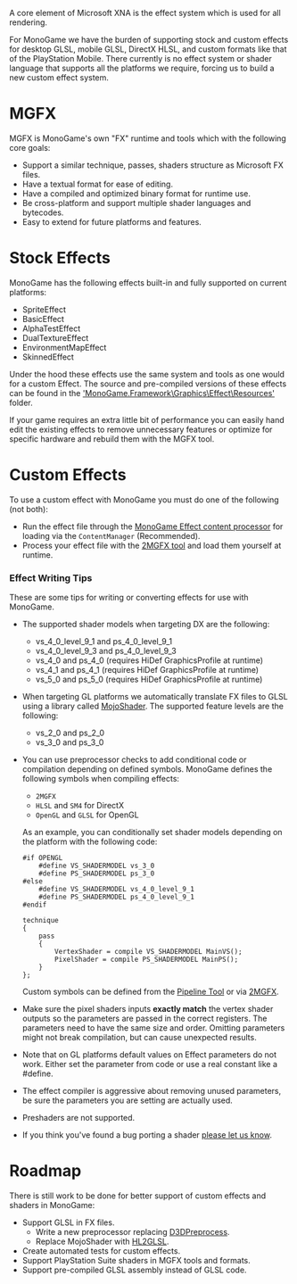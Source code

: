 A core element of Microsoft XNA is the effect system which is used for all rendering.

For MonoGame we have the burden of supporting stock and custom effects for desktop GLSL, mobile GLSL, DirectX HLSL, and custom formats like that of the PlayStation Mobile.  There currently is no effect system or shader language that supports all the platforms we require, forcing us to build a new custom effect system.

# MGFX
MGFX is MonoGame's own "FX" runtime and tools which with the following core goals:

* Support a similar technique, passes, shaders structure as Microsoft FX files.
* Have a textual format for ease of editing.
* Have a compiled and optimized binary format for runtime use.
* Be cross-platform and support multiple shader languages and bytecodes.
* Easy to extend for future platforms and features.

# Stock Effects
MonoGame has the following effects built-in and fully supported on current platforms:

* SpriteEffect
* BasicEffect
* AlphaTestEffect
* DualTextureEffect
* EnvironmentMapEffect
* SkinnedEffect

Under the hood these effects use the same system and tools as one would for a custom Effect.  The source and pre-compiled versions of these effects can be found in the ['MonoGame.Framework\Graphics\Effect\Resources'](https://github.com/MonoGame/MonoGame/tree/develop/MonoGame.Framework/Graphics/Effect/Resources) folder.

If your game requires an extra little bit of performance you can easily hand edit the existing effects to remove unnecessary features or optimize for specific hardware and rebuild them with the MGFX tool.

# Custom Effects
To use a custom effect with MonoGame you must do one of the following (not both):
* Run the effect file through the [MonoGame Effect content processor](mgcb.md) for loading via the `ContentManager` (Recommended).
* Process your effect file with the [2MGFX tool](2mgfx.md) and load them yourself at runtime.


### Effect Writing Tips
These are some tips for writing or converting effects for use with MonoGame.

* The supported shader models when targeting DX are the following:
  * vs_4_0_level_9_1 and ps_4_0_level_9_1 
  * vs_4_0_level_9_3 and ps_4_0_level_9_3
  * vs_4_0 and ps_4_0 (requires HiDef GraphicsProfile at runtime)
  * vs_4_1 and ps_4_1 (requires HiDef GraphicsProfile at runtime)
  * vs_5_0 and ps_5_0 (requires HiDef GraphicsProfile at runtime)
* When targeting GL platforms we automatically translate FX files to GLSL using a library called [MojoShader](http://icculus.org/mojoshader/).  The supported feature levels are the following:
  * vs_2_0 and ps_2_0
  * vs_3_0 and ps_3_0
* You can use preprocessor checks to add conditional code or compilation depending on defined symbols. MonoGame defines the following symbols when compiling effects:
  * `2MGFX`
  * `HLSL` and `SM4` for DirectX
  * `OpenGL` and `GLSL` for OpenGL
  
  As an example, you can conditionally set shader models depending on the platform with the following code:
  ```
  #if OPENGL
      #define VS_SHADERMODEL vs_3_0
      #define PS_SHADERMODEL ps_3_0
  #else
      #define VS_SHADERMODEL vs_4_0_level_9_1
      #define PS_SHADERMODEL ps_4_0_level_9_1
  #endif

  technique
  {
      pass
      {
          VertexShader = compile VS_SHADERMODEL MainVS();
          PixelShader = compile PS_SHADERMODEL MainPS();
      }
  };
  ```
  Custom symbols can be defined from the [Pipeline Tool](pipeline.md) or via [2MGFX](2mgfx.md).
* Make sure the pixel shaders inputs **exactly match** the vertex shader outputs so the parameters are passed in the correct registers. The parameters need to have the same size and order. Omitting parameters might not break compilation, but can cause unexpected results.
* Note that on GL platforms default values on Effect parameters do not work.  Either set the parameter from code or use a real constant like a #define.
* The effect compiler is aggressive about removing unused parameters, be sure the parameters you are setting are actually used.
* Preshaders are not supported.
* If you think you've found a bug porting a shader [please let us know](https://github.com/MonoGame/MonoGame/issues).

# Roadmap
There is still work to be done for better support of custom effects and shaders in MonoGame:

* Support GLSL in FX files.
  * Write a new preprocessor replacing [D3DPreprocess](http://msdn.microsoft.com/en-us/library/windows/desktop/dd607332.aspx).
  * Replace MojoShader with [HL2GLSL](https://github.com/SickheadGames/HL2GLSL).
* Create automated tests for custom effects.
* Support PlayStation Suite shaders in MGFX tools and formats.
* Support pre-compiled GLSL assembly instead of GLSL code.
